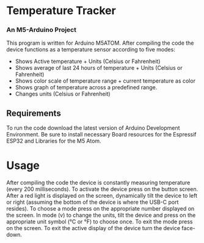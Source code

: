 # Temperature Tracker
### An M5-Arduino Project

This program is written for Arduino M5ATOM. After compiling the code the device functions as a temperature sensor according to five modes:
- Shows Active temperature + Units (Celsius or Fahrenheit)
- Shows average of last 24 hours of temperature + Units (Celsius or Fahrenheit) 
- Shows color scale of temperature range + current temperature as color 
- Shows graph of temperature across a predefined range. 
- Changes units (Celsius or Fahrenheit)


## Requirements
To run the code download the latest version of Arduino Development Environment. Be sure to install necessary Board resources for the Espressif ESP32 and Libraries for the M5 Atom. 

# Usage 
After compiling the code the device is constantly measuring temperature (every 200 milliseconds). To activate the device press on the button screen. After a red light is displayed on the screen, dynamically tilt the device to left or right (assuming the bottom of the device is where the USB-C port resides). To choose a mode press on the appropriate number displayed on the screen. In mode (v) to change the units, tilt the device and press on the appropriate unit symbol (°C or °F) to choose once. To exit the mode press on the screen. To exit the active display of the device turn the device face-down. 

